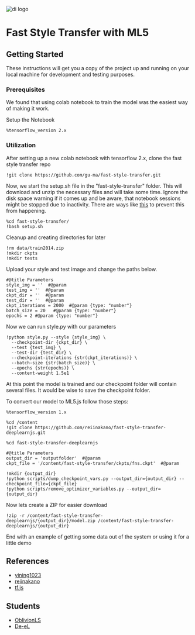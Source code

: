 ![di logo](https://raw.githubusercontent.com/digitalideation/ba_222_gencg_h1901/master/docs/assets/images/di-logo-small.jpg "di logo")

# Fast Style Transfer with ML5

## Getting Started

These instructions will get you a copy of the project up and running on your local machine for development and testing purposes. 

### Prerequisites

We found that using colab notebook to train the model was the easiest way of making it work.

Setup the Notebook
```
%tensorflow_version 2.x
```

### Utilization

After setting up a new colab notebook with tensorflow 2.x, clone the fast style transfer repo
```
!git clone https://github.com/gu-ma/fast-style-transfer.git
```

Now, we start the setup.sh file in the "fast-style-transfer" folder. This will download and unzip the necessary files and will take some time. Ignore the disk space warning if it comes up and be aware, that notebook sessions might be stopped due to inactivity. There are ways like [this](https://gist.github.com/gu-ma/4c19e179c27b6d5769e0edb1e2fee846) to prevent this from happening. 
```
%cd fast-style-transfer/
!bash setup.sh
```

Cleanup and creating directories for later
```
!rm data/train2014.zip
!mkdir ckpts
!mkdir tests
```

Upload your style and test image and change the paths below.
```
#@title Parameters
style_img = ''  #@param
test_img = ''  #@param
ckpt_dir = ''  #@param
test_dir = ''  #@param
ckpt_iterations = 2000  #@param {type: "number"}
batch_size = 20   #@param {type: "number"}
epochs = 2 #@param {type: "number"}
```

Now we can run style.py with our parameters
```
!python style.py --style {style_img} \
  --checkpoint-dir {ckpt_dir} \
  --test {test_img} \
  --test-dir {test_dir} \
  --checkpoint-iterations {str(ckpt_iterations)} \
  --batch-size {str(batch_size)} \
  --epochs {str(epochs)} \
  --content-weight 1.5e1
  ```

At this point the model is trained and our checkpoint folder will contain several files. It would be wise to save the checkpoint folder.

To convert our model to  ML5.js follow those steps:
```
%tensorflow_version 1.x
```

```
%cd /content
!git clone https://github.com/reiinakano/fast-style-transfer-deeplearnjs.git
```

```
%cd fast-style-transfer-deeplearnjs
```

```
#@title Parameters
output_dir = 'outputfolder'  #@param
ckpt_file = '/content/fast-style-transfer/ckpts/fns.ckpt'  #@param
```

```
!mkdir {output_dir}
!python scripts/dump_checkpoint_vars.py --output_dir={output_dir} --checkpoint_file={ckpt_file}
!python scripts/remove_optimizer_variables.py --output_dir={output_dir}
```

Now lets create a ZIP for easier download
```
!zip -r /content/fast-style-transfer-deeplearnjs/{output_dir}/model.zip /content/fast-style-transfer-deeplearnjs/{output_dir}
```


End with an example of getting some data out of the system or using it for a little demo


## References

* [yining1023](https://github.com/yining1023/fast_style_transfer_in_ML5) 
* [reiinakano](https://github.com/reiinakano/fast-style-transfer-deeplearnjs)
* [tf.js](https://magenta.tensorflow.org/blog/2018/12/20/style-transfer-js/)


## Students

* [OblivionLS](https://github.com/OblivionLS)
* [De-eL](https://github.com/De-eL)